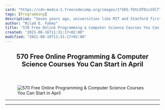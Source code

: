 ```yaml
---
card: "https://cdn-media-1.freecodecamp.org/images/1*5D5-fQtL9TOicVdl7lQGcA.png"
tags: [Programming]
description: "Seven years ago, universities like MIT and Stanford first ope"
author: "Milad E. Fahmy"
title: "570 Free Online Programming & Computer Science Courses You Can Start in April"
created: "2021-08-16T11:31:17+02:00"
modified: "2021-08-16T11:31:17+02:00"
---
```

<div class="site-wrapper">
<main id="site-main" class="site-main outer">
<div class="inner">
<article class="post-full post tag-programming tag-education tag-self-improvement tag-technology tag-tech ">
<header class="post-full-header">
<h1 class="post-full-title">570 Free Online Programming &amp; Computer Science Courses You Can Start in April</h1>
</header>
<figure class="post-full-image">
<picture>
<source media="(max-width: 700px)" sizes="1px" srcset="data:image/gif;base64,R0lGODlhAQABAIAAAAAAAP///yH5BAEAAAAALAAAAAABAAEAAAIBRAA7 1w">
<source media="(min-width: 701px)" sizes="(max-width: 800px) 400px,
(max-width: 1170px) 700px,
1400px" srcset="https://cdn-media-1.freecodecamp.org/images/1*5D5-fQtL9TOicVdl7lQGcA.png 300w,
https://cdn-media-1.freecodecamp.org/images/1*5D5-fQtL9TOicVdl7lQGcA.png 600w,
https://cdn-media-1.freecodecamp.org/images/1*5D5-fQtL9TOicVdl7lQGcA.png 1000w,
https://cdn-media-1.freecodecamp.org/images/1*5D5-fQtL9TOicVdl7lQGcA.png 2000w">
<img onerror="this.style.display='none'" src="https://cdn-media-1.freecodecamp.org/images/1*5D5-fQtL9TOicVdl7lQGcA.png" alt="570 Free Online Programming &amp; Computer Science Courses You Can Start in April">
</picture>
</figure>
<section class="post-full-content">
<div class="post-content">
</div>
<hr>
<hr>
</section>
</article>
</div>
</main>
</div>
<!-- Google Tag Manager (noscript) -->
<!-- End Google Tag Manager (noscript) -->
